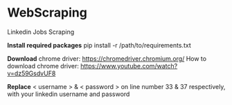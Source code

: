 # WebScraping
Linkedin Jobs Scraping


**Install required packages**
    pip install -r /path/to/requirements.txt
    
    
**Download** chrome driver: https://chromedriver.chromium.org/
How to download chrome driver: https://www.youtube.com/watch?v=dz59GsdvUF8
    

**Replace** < username > & < password > on line number 33 & 37 respectively, with your linkedin username and password
  
